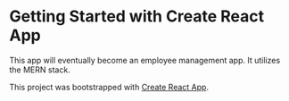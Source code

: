 # Getting Started with Create React App

This app will eventually become an employee management app. It utilizes the MERN stack.




This project was bootstrapped with [Create React App](https://github.com/facebook/create-react-app).


